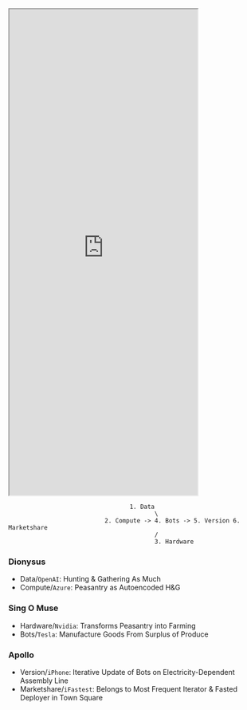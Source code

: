 <iframe src="https://www.youtube.com/embed/TWVbZ0WQ3s8" width="75%" height = "25%"></iframe>
                                      
                                      1. Data
                                             \
                               2. Compute -> 4. Bots -> 5. Version 6. Marketshare
                                             /
                                             3. Hardware


### Dionysus
- Data/`OpenAI`: Hunting & Gathering As Much
- Compute/`Azure`: Peasantry as Autoencoded H&G
  
### Sing O Muse
- Hardware/`Nvidia`: Transforms Peasantry into Farming
- Bots/`Tesla`: Manufacture Goods From Surplus of Produce
  
### Apollo
- Version/`iPhone`: Iterative Update of Bots on Electricity-Dependent Assembly Line
- Marketshare/`iFastest`: Belongs to Most Frequent Iterator & Fasted Deployer in Town Square

